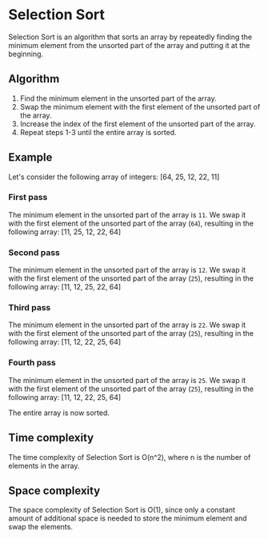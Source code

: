 # Selection Sort

Selection Sort is an algorithm that sorts an array by repeatedly finding the minimum element from the unsorted part of the array and putting it at the beginning.

## Algorithm

1. Find the minimum element in the unsorted part of the array.
2. Swap the minimum element with the first element of the unsorted part of the array.
3. Increase the index of the first element of the unsorted part of the array.
4. Repeat steps 1-3 until the entire array is sorted.

## Example

Let's consider the following array of integers: [64, 25, 12, 22, 11]

### First pass

The minimum element in the unsorted part of the array is `11`. We swap it with the first element of the unsorted part of the array (`64`), resulting in the following array: [11, 25, 12, 22, 64]

### Second pass

The minimum element in the unsorted part of the array is `12`. We swap it with the first element of the unsorted part of the array (`25`), resulting in the following array: [11, 12, 25, 22, 64]

### Third pass

The minimum element in the unsorted part of the array is `22`. We swap it with the first element of the unsorted part of the array (`25`), resulting in the following array: [11, 12, 22, 25, 64]

### Fourth pass

The minimum element in the unsorted part of the array is `25`. We swap it with the first element of the unsorted part of the array (`25`), resulting in the following array: [11, 12, 22, 25, 64]

The entire array is now sorted.

## Time complexity

The time complexity of Selection Sort is O(n^2), where n is the number of elements in the array.

## Space complexity

The space complexity of Selection Sort is O(1), since only a constant amount of additional space is needed to store the minimum element and swap the elements.
